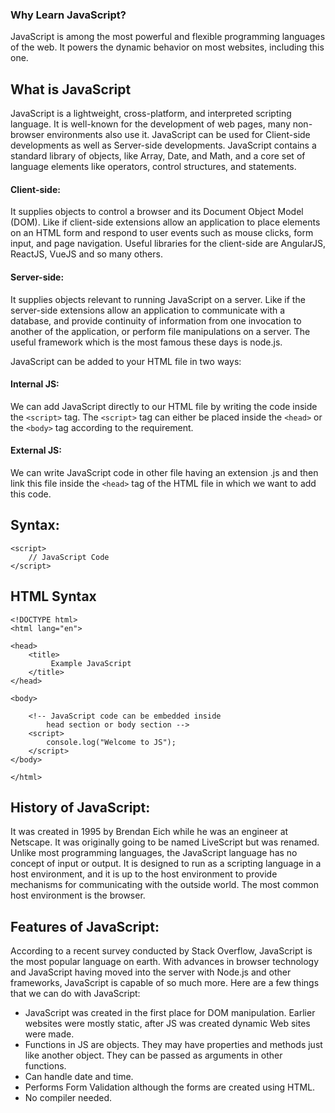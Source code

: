 
### Why Learn JavaScript?

JavaScript is among the most powerful and flexible programming languages of the web. It powers the dynamic behavior on most websites, including this one.

## What is JavaScript

JavaScript is a lightweight, cross-platform, and interpreted scripting language. It is well-known for the development of web pages, many non-browser environments also use it. JavaScript can be used for Client-side developments as well as Server-side developments. JavaScript contains a standard library of objects, like Array, Date, and Math, and a core set of language elements like operators, control structures, and statements. 

#### Client-side:
 It supplies objects to control a browser and its Document Object Model (DOM). Like if client-side extensions allow an application to place elements on an HTML form and respond to user events such as mouse clicks, form input, and page navigation. Useful libraries for the client-side are AngularJS, ReactJS, VueJS and so many others.

#### Server-side:
 It supplies objects relevant to running JavaScript on a server. Like if the server-side extensions allow an application to communicate with a database, and provide continuity of information from one invocation to another of the application, or perform file manipulations on a server. The useful framework which is the most famous these days is node.js.

 JavaScript can be added to your HTML file in two ways:

#### Internal JS:
 We can add JavaScript directly to our HTML file by writing the code inside the `<script>` tag. The `<script>` tag can either be placed inside the `<head>` or the `<body>` tag according to the requirement.

#### External JS:
We can write JavaScript code in other file having an extension .js and then link this file inside the `<head>` tag of the HTML file in which we want to add this code.


## Syntax:

```
<script>
    // JavaScript Code
</script>
```

## HTML Syntax

```
<!DOCTYPE html>
<html lang="en">
   
<head>
    <title>
         Example JavaScript
    </title>
</head>
   
<body>
   
    <!-- JavaScript code can be embedded inside
        head section or body section -->
    <script>
        console.log("Welcome to JS");
    </script>
</body>
   
</html>
```

## History of JavaScript:
 It was created in 1995 by Brendan Eich while he was an engineer at Netscape. It was originally going to be named LiveScript but was renamed. Unlike most programming languages, the JavaScript language has no concept of input or output. It is designed to run as a scripting language in a host environment, and it is up to the host environment to provide mechanisms for communicating with the outside world. The most common host environment is the browser. 

## Features of JavaScript:
 According to a recent survey conducted by Stack Overflow, JavaScript is the most popular language on earth. 
With advances in browser technology and JavaScript having moved into the server with Node.js and other frameworks, JavaScript is capable of so much more. Here are a few things that we can do with JavaScript: 
 

* JavaScript was created in the first place for DOM manipulation. Earlier websites were mostly static, after JS was created dynamic Web sites were made.
* Functions in JS are objects. They may have properties and methods just like another object. They can be passed as arguments in other functions.
* Can handle date and time.
* Performs Form Validation although the forms are created using HTML.
* No compiler needed.